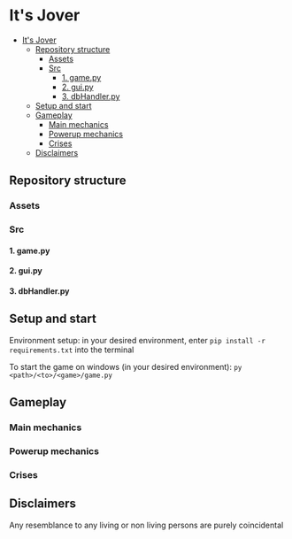 # It's Jover
- [It's Jover](#its-jover)
  - [Repository structure](#repository-structure)
    - [Assets](#assets)
    - [Src](#src)
      - [1. game.py](#1-gamepy)
      - [2. gui.py](#2-guipy)
      - [3. dbHandler.py](#3-dbhandlerpy)
  - [Setup and start](#setup-and-start)
  - [Gameplay](#gameplay)
    - [Main mechanics](#main-mechanics)
    - [Powerup mechanics](#powerup-mechanics)
    - [Crises](#crises)
  - [Disclaimers](#disclaimers)

## Repository structure

### Assets

### Src
#### 1. game.py
#### 2. gui.py
#### 3. dbHandler.py


## Setup and start
Environment setup: in your desired environment, enter
`pip install -r requirements.txt`
into the terminal

To start the game on windows (in your desired environment): `py <path>/<to>/<game>/game.py`

## Gameplay
### Main mechanics
### Powerup mechanics
### Crises

## Disclaimers
Any resemblance to any living or non living persons are purely coincidental
